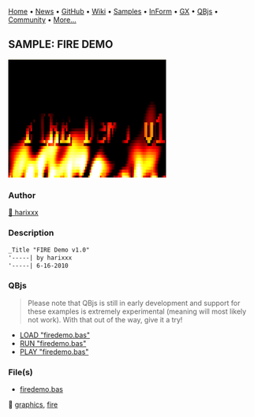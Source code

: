 [Home](https://qb64.com) • [News](../../news.md) • [GitHub](https://github.com/QB64Official/qb64) • [Wiki](https://github.com/QB64Official/qb64/wiki) • [Samples](../../samples.md) • [InForm](../../inform.md) • [GX](../../gx.md) • [QBjs](../../qbjs.md) • [Community](../../community.md) • [More...](../../more.md)

## SAMPLE: FIRE DEMO

![firedemo.png](img/firedemo.png)

### Author

[🐝 harixxx](../harixxx.md) 

### Description

```text
_Title "FIRE Demo v1.0"
'-----| by harixxx
'-----| 6-16-2010
```

### QBjs

> Please note that QBjs is still in early development and support for these examples is extremely experimental (meaning will most likely not work). With that out of the way, give it a try!

* [LOAD "firedemo.bas"](https://v6p9d9t4.ssl.hwcdn.net/html/6029471/index.html?src=https://qb64.com/samples/fire-demo/src/firedemo.bas)
* [RUN "firedemo.bas"](https://v6p9d9t4.ssl.hwcdn.net/html/6029471/index.html?mode=auto&src=https://qb64.com/samples/fire-demo/src/firedemo.bas)
* [PLAY "firedemo.bas"](https://v6p9d9t4.ssl.hwcdn.net/html/6029471/index.html?mode=play&src=https://qb64.com/samples/fire-demo/src/firedemo.bas)

### File(s)

* [firedemo.bas](src/firedemo.bas)

🔗 [graphics](../graphics.md), [fire](../fire.md)

